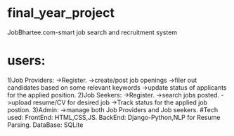 # final_year_project
JobBhartee.com-smart job search and recruitment system
# users:
1)Job Providers:
->Register.
->create/post job openings
->filer out candidates based on some relevant keywords
->update status of applicants for the applied position.
2)Job Seekers:
->Register.
->search jobs posted.
->upload resume/CV for desired job
->Track status for the applied job postion.
3)Admin:
->manage both Job Providers and Job seekers.
#Tech used:
FrontEnd: HTML,CSS,JS.
BackEnd:  Django-Python,NLP for Resume Parsing.
DataBase: SQLite
